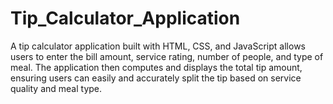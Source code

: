 # Tip_Calculator_Application

A tip calculator application built with HTML, CSS, and JavaScript allows users to enter
the bill amount, service rating, number of people, and type of meal. The application
then computes and displays the total tip amount, ensuring users can easily and
accurately split the tip based on service quality and meal type.
